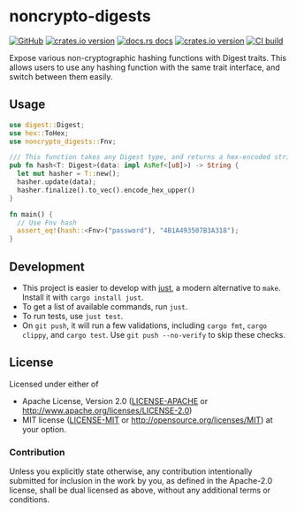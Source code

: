 # noncrypto-digests

[![GitHub](https://img.shields.io/badge/github-noncrypto--digests-8da0cb?logo=github)](https://github.com/nyurik/noncrypto-digests)
[![crates.io version](https://img.shields.io/crates/v/noncrypto-digests.svg)](https://crates.io/crates/noncrypto-digests)
[![docs.rs docs](https://docs.rs/noncrypto-digests/badge.svg)](https://docs.rs/noncrypto-digests)
[![crates.io version](https://img.shields.io/crates/l/noncrypto-digests.svg)](https://github.com/nyurik/noncrypto-digests/blob/main/LICENSE-APACHE)
[![CI build](https://github.com/nyurik/noncrypto-digests/actions/workflows/ci.yml/badge.svg)](https://github.com/nyurik/noncrypto-digests/actions)


Expose various non-cryptographic hashing functions with Digest traits.  This allows users to use any hashing function with the same trait interface, and switch between them easily.

## Usage

```rust
use digest::Digest;
use hex::ToHex;
use noncrypto_digests::Fnv;

/// This function takes any Digest type, and returns a hex-encoded string.
pub fn hash<T: Digest>(data: impl AsRef<[u8]>) -> String {
  let mut hasher = T::new();
  hasher.update(data);
  hasher.finalize().to_vec().encode_hex_upper()
}

fn main() {
  // Use Fnv hash
  assert_eq!(hash::<Fnv>("password"), "4B1A493507B3A318");
}
```

## Development
* This project is easier to develop with [just](https://github.com/casey/just#readme), a modern alternative to `make`. Install it with `cargo install just`.
* To get a list of available commands, run `just`.
* To run tests, use `just test`.
* On `git push`, it will run a few validations, including `cargo fmt`, `cargo clippy`, and `cargo test`.  Use `git push --no-verify` to skip these checks.

## License

Licensed under either of

* Apache License, Version 2.0 ([LICENSE-APACHE](LICENSE-APACHE) or <http://www.apache.org/licenses/LICENSE-2.0>)
* MIT license ([LICENSE-MIT](LICENSE-MIT) or <http://opensource.org/licenses/MIT>)
  at your option.

### Contribution

Unless you explicitly state otherwise, any contribution intentionally
submitted for inclusion in the work by you, as defined in the
Apache-2.0 license, shall be dual licensed as above, without any
additional terms or conditions.
